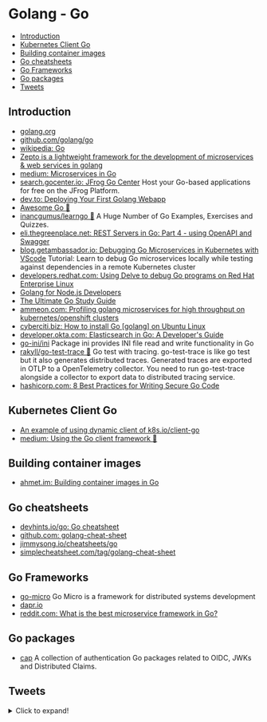 # Golang - Go
- [Introduction](#introduction)
- [Kubernetes Client Go](#kubernetes-client-go)
- [Building container images](#building-container-images)
- [Go cheatsheets](#go-cheatsheets)
- [Go Frameworks](#go-frameworks)
- [Go packages](#go-packages)
- [Tweets](#tweets)
## Introduction
- [golang.org](https://golang.org/)
- [github.com/golang/go](https://github.com/golang/go)
- [wikipedia: Go](https://en.wikipedia.org/wiki/Go_(programming_language))
- [Zepto is a lightweight framework for the development of microservices & web services in golang](https://github.com/go-zepto/zepto)
- [medium: Microservices in Go](https://medium.com/seek-blog/microservices-in-go-2fc1570f6800)
- [search.gocenter.io: JFrog Go Center](https://search.gocenter.io/) Host your Go-based applications for free on the JFrog Platform.
- [dev.to: Deploying Your First Golang Webapp](https://dev.to/heroku/deploying-your-first-golang-webapp-11b3)
- [Awesome Go 🌟](https://github.com/avelino/awesome-go)
- [inancgumus/learngo 🌟](https://github.com/inancgumus/learngo) A Huge Number of Go Examples, Exercises and Quizzes.
- [eli.thegreenplace.net: REST Servers in Go: Part 4 - using OpenAPI and Swagger](https://eli.thegreenplace.net/2021/rest-servers-in-go-part-4-using-openapi-and-swagger/)
- [blog.getambassador.io: Debugging Go Microservices in Kubernetes with VScode](https://blog.getambassador.io/debugging-go-microservices-in-kubernetes-with-vscode-a36beb48ef1) Tutorial: Learn to debug Go microservices locally while testing against dependencies in a remote Kubernetes cluster
- [developers.redhat.com: Using Delve to debug Go programs on Red Hat Enterprise Linux](https://developers.redhat.com/blog/2021/03/03/using-delve-to-debug-go-programs-on-red-hat-enterprise-linux/)
- [Golang for Node.js Developers](https://github.com/miguelmota/golang-for-nodejs-developers)
- [The Ultimate Go Study Guide](https://github.com/hoanhan101/ultimate-go)
- [ammeon.com: Profiling golang microservices for high throughput on kubernetes/openshift clusters](https://www.ammeon.com/profiling-golang-microservices-for-high-throughput-on-kubernetes-openshift-clusters/)
- [cyberciti.biz: How to install Go [golang] on Ubuntu Linux](https://www.cyberciti.biz/faq/how-to-install-gol-ang-on-ubuntu-linux/)
- [developer.okta.com: Elasticsearch in Go: A Developer's Guide](https://developer.okta.com/blog/2021/04/23/elasticsearch-go-developers-guide)
- [go-ini/ini](https://github.com/go-ini/ini) Package ini provides INI file read and write functionality in Go
- [rakyll/go-test-trace 🌟](https://github.com/rakyll/go-test-trace) Go test with tracing. go-test-trace is like go test but it also generates distributed traces. Generated traces are exported in OTLP to a OpenTelemetry collector. You need to run go-test-trace alongside a collector to export data to distributed tracing service.
- [hashicorp.com: 8 Best Practices for Writing Secure Go Code](https://www.hashicorp.com/resources/8-best-practices-for-writing-secure-go-code)

## Kubernetes Client Go
- [An example of using dynamic client of k8s.io/client-go](https://ymmt2005.hatenablog.com/entry/2020/04/14/An_example_of_using_dynamic_client_of_k8s.io/client-go)
- [medium: Using the Go client framework 🌟](https://medium.com/programming-kubernetes/building-stuff-with-the-kubernetes-api-part-4-using-go-b1d0e3c1c899)

## Building container images
- [ahmet.im: Building container images in Go](https://ahmet.im/blog/building-container-images-in-go/)

## Go cheatsheets
- [devhints.io/go: Go cheatsheet](https://devhints.io/go)
- [github.com: golang-cheat-sheet](https://github.com/a8m/golang-cheat-sheet)
- [jimmysong.io/cheatsheets/go](https://jimmysong.io/cheatsheets/go)
- [simplecheatsheet.com/tag/golang-cheat-sheet](https://simplecheatsheet.com/tag/golang-cheat-sheet/)

## Go Frameworks
- [go-micro](https://github.com/asim/go-micro) Go Micro is a framework for distributed systems development
- [dapr.io](https://dapr.io)
- [reddit.com: What is the best microservice framework in Go?](https://www.reddit.com/r/golang/comments/jnv4bd/what_is_the_best_microservice_framework_in_go/)

## Go packages
- [cap](https://github.com/hashicorp/cap) A collection of authentication Go packages related to OIDC, JWKs and Distributed Claims.

## Tweets
<details>
  <summary>Click to expand!</summary>

<center>
<blockquote class="twitter-tweet"><p lang="en" dir="ltr">If I were a system administrator looking to learn a new programming language it would be Go.<br><br>So many of our tools including Kubernetes, Prometheus, and Terraform are written, and extended, in Go that it&#39;s almost a requirement next to learning Bash. <a href="https://t.co/OfZmGo4uP5">https://t.co/OfZmGo4uP5</a></p>&mdash; Kelsey Hightower (@kelseyhightower) <a href="https://twitter.com/kelseyhightower/status/1336097427586129920?ref_src=twsrc%5Etfw">December 7, 2020</a></blockquote> <script async src="https://platform.twitter.com/widgets.js" charset="utf-8"></script>

<blockquote class="twitter-tweet"><p lang="en" dir="ltr">✨ Freshly released: go-test-trace. Allows you to generate distributed trace spans from <a href="https://twitter.com/hashtag/golang?src=hash&amp;ref_src=twsrc%5Etfw">#golang</a> test cases and can participate into an existing distributed trace. Useful to diagnose CI/CD or to run locally. <a href="https://t.co/ypLt3sg5MW">https://t.co/ypLt3sg5MW</a> <a href="https://t.co/hGfNJUxi81">pic.twitter.com/hGfNJUxi81</a></p>&mdash; Jaana Dogan ヤナ ドガン (@rakyll) <a href="https://twitter.com/rakyll/status/1440368144430759949?ref_src=twsrc%5Etfw">September 21, 2021</a></blockquote> <script async src="https://platform.twitter.com/widgets.js" charset="utf-8"></script>

<blockquote class="twitter-tweet"><p lang="en" dir="ltr">How I write HTTP services in <a href="https://twitter.com/hashtag/golang?src=hash&amp;ref_src=twsrc%5Etfw">#golang</a> has changed over the years... here&#39;s my current style.<br><br>(Please consider sharing this with somebody you know who&#39;s learning Go.)<br><br>It&#39;s a yarn... 🧶<br><br>1/13</p>&mdash; Mat Ryer (@matryer) <a href="https://twitter.com/matryer/status/1445013230858952705?ref_src=twsrc%5Etfw">October 4, 2021</a></blockquote> <script async src="https://platform.twitter.com/widgets.js" charset="utf-8"></script>
</center>
</details>